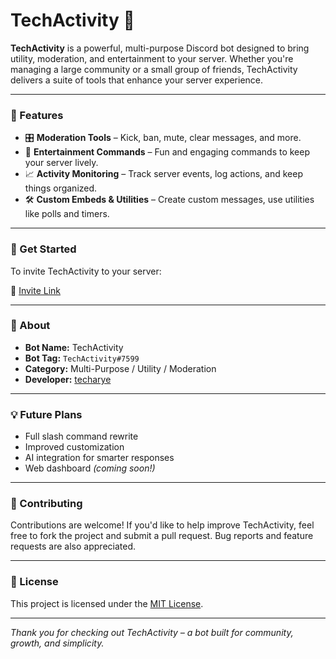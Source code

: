 # TechActivity 🤖

**TechActivity** is a powerful, multi-purpose Discord bot designed to bring utility, moderation, and entertainment to your server. Whether you're managing a large community or a small group of friends, TechActivity delivers a suite of tools that enhance your server experience.

---

### 🔧 Features

- 🎛️ **Moderation Tools** – Kick, ban, mute, clear messages, and more.
- 🎉 **Entertainment Commands** – Fun and engaging commands to keep your server lively.
- 📈 **Activity Monitoring** – Track server events, log actions, and keep things organized.
- 🛠️ **Custom Embeds & Utilities** – Create custom messages, use utilities like polls and timers.

---

### 🚀 Get Started

To invite TechActivity to your server:

🔗 [Invite Link](https://discordapp.com/oauth2/authorize?client_id=1351789668030480394)

---

### 📌 About

- **Bot Name:** TechActivity  
- **Bot Tag:** `TechActivity#7599`  
- **Category:** Multi-Purpose / Utility / Moderation  
- **Developer:** [techarye](https://discord.com/users/1132413940693995541)

---

### 💡 Future Plans

- Full slash command rewrite
- Improved customization
- AI integration for smarter responses
- Web dashboard *(coming soon!)*

---

### 🤝 Contributing

Contributions are welcome! If you'd like to help improve TechActivity, feel free to fork the project and submit a pull request. Bug reports and feature requests are also appreciated.

---

### 📜 License

This project is licensed under the [MIT License](LICENSE).

---

*Thank you for checking out TechActivity – a bot built for community, growth, and simplicity.*
